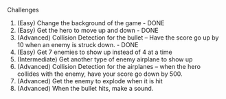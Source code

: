 Challenges

1. (Easy) Change the background of the game - DONE
2. (Easy) Get the hero to move up and down - DONE
6. (Advanced) Collision Detection for the bullet – Have the score go up by 10 when an enemy is struck down. - DONE
3. (Easy) Get 7 enemies to show up instead of 4 at a time
4. (Intermediate) Get another type of enemy airplane to show up
5. (Advanced) Collision Detection for the airplanes – when the hero collides with the enemy, have your score go down by 500.
7. (Advanced) Get the enemy to explode when it is hit
8. (Advanced) When the bullet hits, make a sound.
